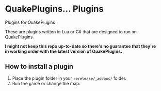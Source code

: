 # QuakePlugins... Plugins
Plugins for QuakePlugins

These are plugins written in Lua or C# that are designed to run on [QuakePlugins](https://github.com/jpiolho/QuakePlugins).

**I might not keep this repo up-to-date so there's no guarantee that they're in working order with the latest version of QuakePlugins.**

## How to install a plugin
1. Place the plugin folder in your `rerelease/_addons/` folder.
2. Run the game or change the map.
